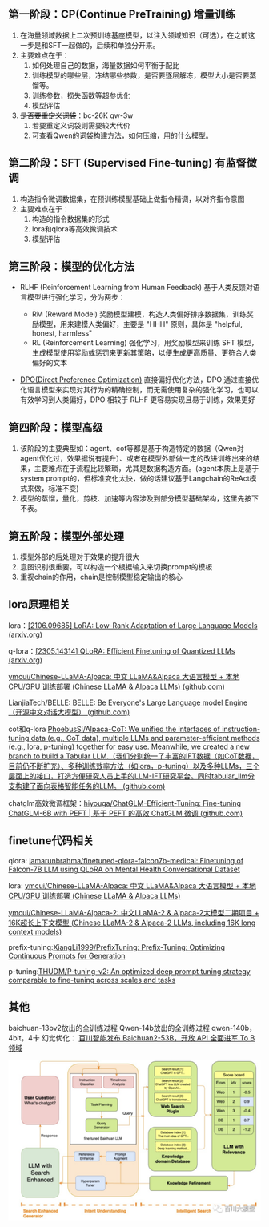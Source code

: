 ## 第一阶段：CP(Continue PreTraining) 增量训练

1. 在海量领域数据上二次预训练基座模型，以注入领域知识（可选），在之前这一步是和SFT一起做的，后续和单独分开来。
2. 主要难点在于：
   1. 如何处理自己的数据，海量数据如何平衡于配比
   2. 训练模型的哪些层，冻结哪些参数，是否要逐层解冻，模型大小是否要蒸馏等。
   3. 训练参数，损失函数等超参优化
   4. 模型评估
3. ~~是否要重定义词袋~~：bc-26K qw-3w
   1. 若要重定义词袋则需要较大代价
   2. 可查看Qwen的词袋构建方法，如何压缩，用的什么模型。

## 第二阶段：SFT (Supervised Fine-tuning) 有监督微调

1. 构造指令微调数据集，在预训练模型基础上做指令精调，以对齐指令意图
2. 主要难点在于：
   1. 构造的指令数据集的形式
   2. lora和qlora等高效微调技术
   3. 模型评估

## 第三阶段：模型的优化方法

- RLHF (Reinforcement Learning from Human Feedback) 基于人类反馈对语言模型进行强化学习，分为两步：

  - RM (Reward Model) 奖励模型建模，构造人类偏好排序数据集，训练奖励模型，用来建模人类偏好，主要是 "HHH" 原则，具体是 "helpful, honest, harmless"
  - RL (Reinforcement Learning) 强化学习，用奖励模型来训练 SFT 模型，生成模型使用奖励或惩罚来更新其策略，以便生成更高质量、更符合人类偏好的文本
- [DPO(Direct Preference Optimization)](https://arxiv.org/pdf/2305.18290.pdf) 直接偏好优化方法，DPO 通过直接优化语言模型来实现对其行为的精确控制，而无需使用复杂的强化学习，也可以有效学习到人类偏好，DPO 相较于 RLHF 更容易实现且易于训练，效果更好

## 第四阶段：模型高级

1. 该阶段的主要典型如：agent、cot等都是基于构造特定的数据（Qwen对agent优化过，效果据说有提升）、或者在模型外部做一定的改进训练出来的结果，主要难点在于流程比较繁琐，尤其是数据构造方面。(agent本质上是基于system prompt的，但标准变化太快，做的话建议基于Langchain的ReAct模式来做，标准不变)
2. 模型的蒸馏，量化，剪枝、加速等内容涉及到部分模型基础架构，这里先按下不表。

## 第五阶段：模型外部处理

1. 模型外部的后处理对于效果的提升很大
2. 意图识别很重要，可以构造一个根据输入来切换prompt的模板
3. 重视chain的作用，chain是控制模型稳定输出的核心

## lora原理相关

lora：[[2106.09685] LoRA: Low-Rank Adaptation of Large Language Models (arxiv.org)](https://arxiv.org/abs/2106.09685)

q-lora：[[2305.14314] QLoRA: Efficient Finetuning of Quantized LLMs (arxiv.org)](https://arxiv.org/abs/2305.14314)

[ymcui/Chinese-LLaMA-Alpaca: 中文 LLaMA&amp;Alpaca 大语言模型 + 本地 CPU/GPU 训练部署 (Chinese LLaMA &amp; Alpaca LLMs) (github.com)](https://github.com/ymcui/Chinese-LLaMA-Alpaca)

[LianjiaTech/BELLE: BELLE: Be Everyone&#39;s Large Language model Engine（开源中文对话大模型） (github.com)](https://github.com/LianjiaTech/BELLE)

cot和q-lora
[PhoebusSi/Alpaca-CoT: We unified the interfaces of instruction-tuning data (e.g., CoT data), multiple LLMs and parameter-efficient methods (e.g., lora, p-tuning) together for easy use. Meanwhile, we created a new branch to build a Tabular LLM.（我们分别统一了丰富的IFT数据（如CoT数据，目前仍不断扩充）、多种训练效率方法（如lora，p-tuning）以及多种LLMs，三个层面上的接口，打造方便研究人员上手的LLM-IFT研究平台。同时tabular_llm分支构建了面向表格智能任务的LLM。 (github.com)](https://github.com/PhoebusSi/Alpaca-CoT)

chatglm高效微调框架：[hiyouga/ChatGLM-Efficient-Tuning: Fine-tuning ChatGLM-6B with PEFT | 基于 PEFT 的高效 ChatGLM 微调 (github.com)](https://github.com/hiyouga/ChatGLM-Efficient-Tuning)

## finetune代码相关

qlora: [iamarunbrahma/finetuned-qlora-falcon7b-medical: Finetuning of Falcon-7B LLM using QLoRA on Mental Health Conversational Dataset](https://github.com/iamarunbrahma/finetuned-qlora-falcon7b-medical)

lora: [ymcui/Chinese-LLaMA-Alpaca: 中文 LLaMA&amp;Alpaca 大语言模型 + 本地 CPU/GPU 训练部署 (Chinese LLaMA &amp; Alpaca LLMs)](https://github.com/ymcui/Chinese-LLaMA-Alpaca)

[ymcui/Chinese-LLaMA-Alpaca-2: 中文LLaMA-2 &amp; Alpaca-2大模型二期项目 + 16K超长上下文模型 (Chinese LLaMA-2 &amp; Alpaca-2 LLMs, including 16K long context models)](https://github.com/ymcui/Chinese-LLaMA-Alpaca-2)

prefix-tuning:[XiangLi1999/PrefixTuning: Prefix-Tuning: Optimizing Continuous Prompts for Generation](https://github.com/XiangLi1999/PrefixTuning)

p-tuning:[THUDM/P-tuning-v2: An optimized deep prompt tuning strategy comparable to fine-tuning across scales and tasks](https://github.com/THUDM/P-tuning-v2)

## 其他

baichuan-13bv2放出的全训练过程
Qwen-14b放出的全训练过程
qwen-140b，4bit，4卡
幻觉优化：
[百川智能发布 Baichuan2-53B，开放 API 全面进军 To B 领域](https://mp.weixin.qq.com/s/7gFCnPgox0lJ6ISBJKDj3Q)

![1695790497608](image/微调讲解/1695790497608.png)
